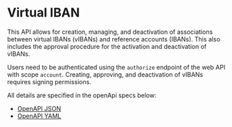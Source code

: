 # Virtual IBAN

This API allows for creation, managing, and deactivation of associations between virtual IBANs (vIBANs) and reference
accounts (IBANs). This also includes the approval procedure for the activation and deactivation of vIBANs.

Users need to be authenticated using the `authorize` endpoint of the web API with scope `account`.
Creating, approving, and deactivation of vIBANs requires signing permissions.

All details are specified in the openApi specs below:

- [OpenAPI JSON](https://raw.githubusercontent.com/bankfrick/webapi-docs/refs/heads/master/source/files/vban-openapi.json)
- [OpenAPI YAML](https://raw.githubusercontent.com/bankfrick/webapi-docs/refs/heads/master/source/files/vban-openapi.yaml)